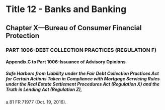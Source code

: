
# Title 12 - Banks and Banking
## Chapter X—Bureau of Consumer Financial Protection
### PART 1006-DEBT COLLECTION PRACTICES (REGULATION F)
#### Appendix C to Part 1006-Issuance of Advisory Opinions
##### Safe Harbors from Liability under the Fair Debt Collection Practices Act for Certain Actions Taken in Compliance with Mortgage Servicing Rules under the Real Estate Settlement Procedures Act (Regulation X) and the Truth in Lending Act (Regulation Z),

a.81 FR 71977 (Oct. 19, 2016).

